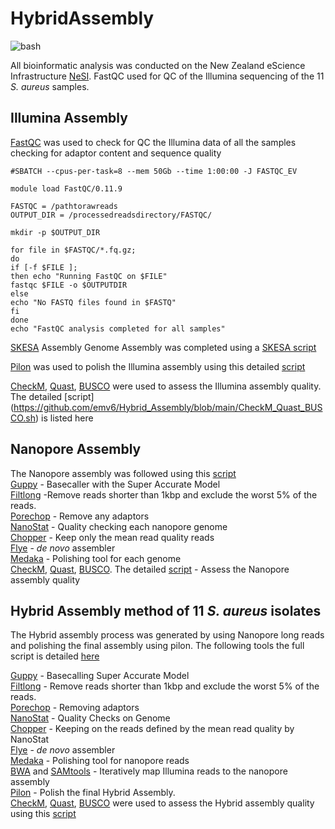 # HybridAssembly

![bash](https://img.shields.io/badge/language-bash-green)

All bioinformatic analysis was conducted on the New Zealand eScience Infrastructure [NeSI](https://github.com/nesi). FastQC used for QC of the Illumina sequencing of the 11 *S. aureus* samples.

## Illumina Assembly 
[FastQC](https://www.bioinformatics.babraham.ac.uk/projects/fastqc/) was used to check for QC the Illumina data of all the samples checking for adaptor content and sequence quality

```#!/bin/bash -e
#SBATCH --cpus-per-task=8 --mem 50Gb --time 1:00:00 -J FASTQC_EV

module load FastQC/0.11.9

FASTQC = /pathtorawreads
OUTPUT_DIR = /processedreadsdirectory/FASTQC/

mkdir -p $OUTPUT_DIR

for file in $FASTQC/*.fq.gz;
do
if [-f $FILE ];
then echo "Running FastQC on $FILE"
fastqc $FILE -o $OUTPUTDIR
else
echo "No FASTQ files found in $FASTQ"
fi
done
echo "FastQC analysis completed for all samples"
```
[SKESA](https://github.com/ncbi/SKESA) Assembly 
Genome Assembly was completed using a [SKESA script](https://github.com/emv6/Hybrid_Assembly/blob/main/skesa.sh)

[Pilon](https://github.com/broadinstitute/pilon) was used to polish the Illumina assembly using this detailed [script](https://github.com/emv6/Hybrid_Assembly/blob/main/pilon.sh) 

[CheckM](https://github.com/Ecogenomics/CheckM), [Quast](https://github.com/ablab/quast), [BUSCO](https://busco.ezlab.org/) were used to assess the Illumina assembly quality. The detailed [script] (https://github.com/emv6/Hybrid_Assembly/blob/main/CheckM_Quast_BUSCO.sh) is listed here

## Nanopore Assembly 
The Nanopore assembly was followed using this [script](https://github.com/emv6/Hybrid_Assembly/blob/main/Nanopore_Assembly.sh)\
[Guppy](https://community.nanoporetech.com/docs/prepare/library_prep_protocols/Guppy-protocol/v/gpb_2003_v1_revax_14dec2018/guppy-software-overview) - Basecaller with the Super Accurate Model \
[Filtlong](https://github.com/rrwick/Filtlong) -Remove reads shorter than 1kbp and exclude the worst 5% of the reads. \
[Porechop](https://github.com/rrwick/Porechop) - Remove any adaptors \
[NanoStat](https://github.com/wdecoster/nanostat) - Quality checking each nanopore genome \
[Chopper](https://github.com/wdecoster/chopper) - Keep only the mean read quality reads \
[Flye](https://github.com/mikolmogorov/Flye) - *de novo* assembler \
[Medaka](https://github.com/nanoporetech/medaka) - Polishing tool for each genome\
[CheckM](https://github.com/Ecogenomics/CheckM), [Quast](https://github.com/ablab/quast), [BUSCO](https://busco.ezlab.org/). The detailed [script](https://github.com/emv6/Hybrid_Assembly/blob/main/CheckM_Quast_BUSCO.sh) - Assess the Nanopore assembly quality

## Hybrid Assembly method of 11 *S. aureus* isolates 
The Hybrid assembly process was generated by using Nanopore long reads and polishing the final assembly using pilon. The following tools the full script is detailed [here](https://github.com/emv6/Hybrid_Assembly/blob/main/Hybrid_Genome_Assembly.sh)

[Guppy](https://community.nanoporetech.com/docs/prepare/library_prep_protocols/Guppy-protocol/v/gpb_2003_v1_revax_14dec2018/guppy-software-overview) - Basecalling Super Accurate Model \
[Filtlong](https://github.com/rrwick/Filtlong) - Remove reads shorter than 1kbp and exclude the worst 5% of the reads. \
[Porechop](https://github.com/rrwick/Porechop) - Removing adaptors\
[NanoStat](https://github.com/wdecoster/nanostat) - Quality Checks on Genome \
[Chopper](https://github.com/wdecoster/chopper) - Keeping on the reads defined by the mean read quality by NanoStat \
[Flye](https://github.com/mikolmogorov/Flye) - *de novo* assembler \
[Medaka](https://github.com/nanoporetech/medaka) - Polishing tool for nanopore reads\
[BWA](https://github.com/lh3/bwa) and [SAMtools](https://samtools.sourceforge.net/) - Iteratively map Illumina reads to the nanopore assembly \
[Pilon](https://github.com/broadinstitute/pilon) - Polish the final Hybrid Assembly. \
[CheckM](https://github.com/Ecogenomics/CheckM), [Quast](https://github.com/ablab/quast), [BUSCO](https://busco.ezlab.org/) were used to assess the Hybrid assembly quality using this [script](https://github.com/emv6/Hybrid_Assembly/blob/main/CheckM_Quast_BUSCO.sh)  
